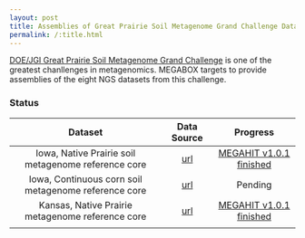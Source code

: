 ```yaml
---
layout: post
title: Assemblies of Great Prairie Soil Metagenome Grand Challenge Datasets
permalink: /:title.html
---
```


[DOE/JGI Great Prairie Soil Metagenome Grand Challenge](http://genome.jgi.doe.gov/GrePraGChallenge_2/GrePraGChallenge_2.info.html) is one of the greatest chanllenges in metagenomics. MEGABOX targets to provide assemblies of the eight NGS datasets from this challenge.

### Status

| Dataset | Data Source | Progress |
|:---:|:---:|:---:|
| Iowa, Native Prairie soil metagenome reference core | [url](http://genome.jgi.doe.gov/pages/projectStatus.jsf?db=IowNatreferecore) | [MEGAHIT v1.0.1 finished][v1.0.1-IowNatreferecore] |
| Iowa, Continuous corn soil metagenome reference core | [url](http://genome.jgi.doe.gov/pages/projectStatus.jsf?db=Grami_3300000033) | Pending |
| Kansas, Native Prairie metagenome reference core | [url](http://genome.jgi.doe.gov/pages/projectStatus.jsf?db=KanNatreferecore) | [MEGAHIT v1.0.1 finished][v1.0.1-KanNatreferecore] |
|  | | |

[v1.0.1-IowNatreferecore]: /megabox/v1.0.1-IowNatreferecore
[v1.0.1-KanNatreferecore]: /megabox/v1.0.1-KanNatreferecore